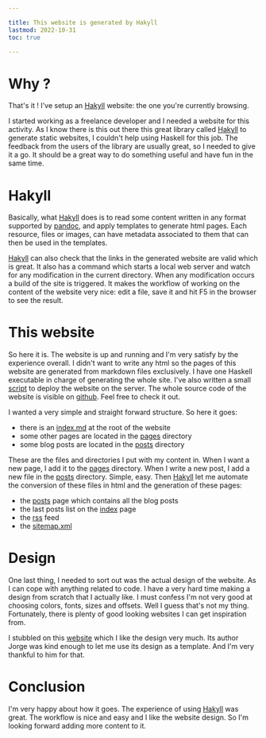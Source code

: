 ```yaml
---

title: This website is generated by Hakyll
lastmod: 2022-10-31
toc: true

---
```


# Why ?

That's it ! I've setup an [Hakyll][hakyll] website: the one you're currently
browsing.

I started working as a freelance developer and I needed a website for this
activity. As I know there is this out there this great library called
[Hakyll][hakyll] to generate static websites, I couldn't help using Haskell for
this job. The feedback from the users of the library are usually great, so I
needed to give it a go. It should be a great way to do something useful and
have fun in the same time.

# Hakyll

Basically, what [Hakyll][hakyll] does is to read some content written in any
format supported by [pandoc](https://pandoc.org/), and apply templates to
generate html pages. Each resource, files or images, can have metadata
associated to them that can then be used in the templates.

[Hakyll][hakyll] can also check that the links in the generated website are
valid which is great. It also has a command which starts a local web server and
watch for any modification in the current directory. When any modification
occurs a build of the site is triggered. It makes the workflow of working on
the content of the website very nice: edit a file, save it and hit F5 in the
browser to see the result.

# This website

So here it is. The website is up and running and I'm very satisfy by the
experience overall. I didn't want to write any html so the pages of this
website are generated from markdown files exclusively. I have one Haskell
executable in charge of generating the whole site. I've also written a small
[script][deploy.sh] to deploy the website on the server. The whole source code
of the website is visible on
[github](https://github.com/jecaro/jeancharles.quillet). Feel free to check it
out.

I wanted a very simple and straight forward structure. So here it goes:

* there is an
  [index.md][index.md]
  at the root of the website
* some other pages are located in the [pages][pages] directory
* some blog posts are located in the [posts][posts] directory

These are the files and directories I put with my content in. When I want a new
page, I add it to the [pages][pages] directory. When I write a new post, I add
a new file in the [posts][posts] directory. Simple, easy. Then [Hakyll][hakyll]
let me automate the conversion of these files in html and the generation of
these pages:

* the [posts](/pages/posts.html) page which contains all the blog posts
* the last posts list on the [index](/) page
* the [rss](/rss.xml) feed
* the [sitemap.xml](/sitemap.xml)

# Design

One last thing, I needed to sort out was the actual design of the website. As I
can cope with anything related to code. I have a very hard time making a design
from scratch that I actually like. I must confess I'm not very good at choosing
colors, fonts, sizes and offsets. Well I guess that's not my thing. Fortunately,
there is plenty of good looking websites I can get inspiration from.

I stubbled on this [website](https://jip.dev/) which I like the design very
much. Its author Jorge was kind enough to let me use its design as a template.
And I'm very thankful to him for that.

# Conclusion

I'm very happy about how it goes. The experience of using [Hakyll][hakyll] was
great. The workflow is nice and easy and I like the website design. So I'm
looking forward adding more content to it.

[hakyll]: https://jaspervdj.be/hakyll/
[posts]: https://github.com/jecaro/jeancharles.quillet/tree/0e03b66343995e3a02fd0b13f2d67ceb11da7423/posts
[pages]: https://github.com/jecaro/jeancharles.quillet/tree/0e03b66343995e3a02fd0b13f2d67ceb11da7423/pages
[deploy.sh]: https://github.com/jecaro/jeancharles.quillet/tree/0e03b66343995e3a02fd0b13f2d67ceb11da7423/deploy.sh
[index.md]: https://github.com/jecaro/jeancharles.quillet/blob/0e03b66343995e3a02fd0b13f2d67ceb11da7423/index.md
